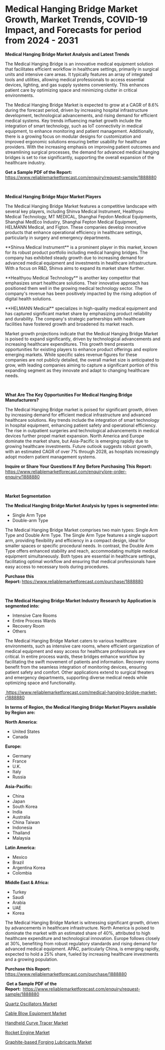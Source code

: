 <p><h1>Medical Hanging Bridge Market Growth, Market Trends, COVID-19 Impact, and Forecasts for period from 2024 - 2031</h1></p><p><strong>Medical Hanging Bridge Market Analysis and Latest Trends</strong></p>
<p><p>The Medical Hanging Bridge is an innovative medical equipment solution that facilitates efficient workflow in healthcare settings, primarily in surgical units and intensive care areas. It typically features an array of integrated tools and utilities, allowing medical professionals to access essential devices, lighting, and gas supply systems conveniently. This enhances patient care by optimizing space and minimizing clutter in critical environments.</p><p>The Medical Hanging Bridge Market is expected to grow at a CAGR of 8.6% during the forecast period, driven by increasing hospital infrastructure development, technological advancements, and rising demand for efficient medical systems. Key trends influencing market growth include the integration of smart technology, such as IoT connectivity in medical equipment, to enhance monitoring and patient management. Additionally, there is a growing focus on modular designs for customization and improved ergonomic solutions ensuring better usability for healthcare providers. With the increasing emphasis on improving patient outcomes and streamlining surgical processes, the demand for advanced medical hanging bridges is set to rise significantly, supporting the overall expansion of the healthcare industry.</p></p>
<p><strong>Get a Sample PDF of the Report:&nbsp;</strong> <a href="https://www.reliablemarketforecast.com/enquiry/request-sample/1888880?utm_campaign=1134&utm_medium=2&utm_source=Github&utm_content=ia&utm_term=24102024&utm_id=medical-hanging-bridge">https://www.reliablemarketforecast.com/enquiry/request-sample/1888880</a></p>
<p>&nbsp;</p>
<p><strong>Medical Hanging Bridge Major Market Players</strong></p>
<p><p>The Medical Hanging Bridge Market features a competitive landscape with several key players, including Shinva Medical Instrument, Healthyou Medical Technology, MT MEDICAL, Shanghai Fepdon Medical Equipments, Shanghai MedEco Industry, Shanghai Fepton Medical Equipment, HELMANN Medical, and Figton. These companies develop innovative products that enhance operational efficiency in healthcare settings, particularly in surgery and emergency departments.</p><p>**Shinva Medical Instrument** is a prominent player in this market, known for its robust product portfolio including medical hanging bridges. The company has exhibited steady growth due to increasing demand for advanced medical equipment and investments in healthcare infrastructure. With a focus on R&D, Shinva aims to expand its market share further.</p><p>**Healthyou Medical Technology** is another key competitor that emphasizes smart healthcare solutions. Their innovative approach has positioned them well in the growing medical technology sector. The company's revenue has been positively impacted by the rising adoption of digital health solutions.</p><p>**HELMANN Medical** specializes in high-quality medical equipment and has captured significant market share by emphasizing product reliability and durability. The company's strategic partnerships with healthcare facilities have fostered growth and broadened its market reach. </p><p>Market growth projections indicate that the Medical Hanging Bridge Market is poised to expand significantly, driven by technological advancements and increasing healthcare expenditures. This growth trend presents opportunities for existing players to enhance product offerings and explore emerging markets. While specific sales revenue figures for these companies are not publicly detailed, the overall market size is anticipated to grow, with leading companies aiming to capture a significant portion of this expanding segment as they innovate and adapt to changing healthcare needs.</p></p>
<p>&nbsp;</p>
<p><strong>What Are The Key Opportunities For Medical Hanging Bridge Manufacturers?</strong></p>
<p><p>The Medical Hanging Bridge market is poised for significant growth, driven by increasing demand for efficient medical infrastructure and advanced healthcare solutions. Key trends include the integration of smart technology in hospital equipment, enhancing patient safety and operational efficiency. The rise in outpatient surgeries and technological advancements in medical devices further propel market expansion. North America and Europe dominate the market share, but Asia-Pacific is emerging rapidly due to growing healthcare investments. Future outlook suggests robust growth, with an estimated CAGR of over 7% through 2028, as hospitals increasingly adopt modern patient management systems.</p></p>
<p><strong>Inquire or Share Your Questions If Any Before Purchasing This Report:</strong> <a href="https://www.reliablemarketforecast.com/enquiry/pre-order-enquiry/1888880?utm_campaign=1134&utm_medium=2&utm_source=Github&utm_content=ia&utm_term=24102024&utm_id=medical-hanging-bridge">https://www.reliablemarketforecast.com/enquiry/pre-order-enquiry/1888880</a></p>
<p>&nbsp;</p>
<p><strong>Market Segmentation</strong></p>
<p><strong>The Medical Hanging Bridge Market Analysis by types is segmented into:</strong></p>
<p><ul><li>Single Arm Type</li><li>Double-arm Type</li></ul></p>
<p><p>The Medical Hanging Bridge Market comprises two main types: Single Arm Type and Double Arm Type. The Single Arm Type features a single support arm, providing flexibility and efficiency in a compact design, ideal for smaller spaces or specific procedural needs. In contrast, the Double Arm Type offers enhanced stability and reach, accommodating multiple medical equipment simultaneously. Both types are essential in healthcare settings, facilitating optimal workflow and ensuring that medical professionals have easy access to necessary tools during procedures.</p></p>
<p><strong>Purchase this Report:&nbsp;</strong><a href="https://www.reliablemarketforecast.com/purchase/1888880?utm_campaign=1134&utm_medium=2&utm_source=Github&utm_content=ia&utm_term=24102024&utm_id=medical-hanging-bridge">https://www.reliablemarketforecast.com/purchase/1888880</a></p>
<p>&nbsp;</p>
<p><strong>The Medical Hanging Bridge Market Industry Research by Application is segmented into:</strong></p>
<p><ul><li>Intensive Care Rooms</li><li>Entire Process Wards</li><li>Recovery Room</li><li>Others</li></ul></p>
<p><p>The Medical Hanging Bridge Market caters to various healthcare environments, such as intensive care rooms, where efficient organization of medical equipment and easy access for healthcare professionals are critical. In entire process wards, these bridges enhance workflow by facilitating the swift movement of patients and information. Recovery rooms benefit from the seamless integration of monitoring devices, ensuring patient safety and comfort. Other applications extend to surgical theaters and emergency departments, supporting diverse medical needs while optimizing space and functionality.</p></p>
<p><a href="https://www.reliablemarketforecast.com/medical-hanging-bridge-market-r1888880?utm_campaign=1134&utm_medium=2&utm_source=Github&utm_content=ia&utm_term=24102024&utm_id=medical-hanging-bridge">&nbsp;https://www.reliablemarketforecast.com/medical-hanging-bridge-market-r1888880</a></p>
<p><strong>In terms of Region, the Medical Hanging Bridge Market Players available by Region are:</strong></p>
<p>
    <p> <strong> North America: </strong>
        <ul>
            <li>United States</li>
            <li>Canada</li>
        </ul>
        </p> 
    <p> <strong> Europe: </strong>
        <ul>
            <li>Germany</li>
            <li>France</li>
            <li>U.K.</li>
            <li>Italy</li>
            <li>Russia</li>
        </ul>
        </p> 
    <p> <strong> Asia-Pacific: </strong>
        <ul>
            <li>China</li>
            <li>Japan</li>
            <li>South Korea</li>
            <li>India</li>
            <li>Australia</li>
            <li>China Taiwan</li>
            <li>Indonesia</li>
            <li>Thailand</li>
            <li>Malaysia</li>
        </ul>
        </p> 
    <p> <strong> Latin America: </strong>
        <ul>
            <li>Mexico</li>
            <li>Brazil</li>
            <li>Argentina Korea</li>
            <li>Colombia</li>
        </ul>
        </p> 
    <p> <strong> Middle East & Africa: </strong>
        <ul>
            <li>Turkey</li>
            <li>Saudi</li>
            <li>Arabia</li>
            <li>UAE</li>
            <li>Korea</li>
        </ul>
    </p>
    </p>
<p><p>The Medical Hanging Bridge Market is witnessing significant growth, driven by advancements in healthcare infrastructure. North America is poised to dominate the market with an estimated share of 40%, attributed to high healthcare expenditure and technological innovation. Europe follows closely at 30%, benefiting from robust regulatory standards and rising demand for advanced medical equipment. APAC, particularly China, is emerging rapidly, expected to hold a 25% share, fueled by increasing healthcare investments and a growing population.</p></p>
<p><strong>Purchase this Report: </strong><a href="https://www.reliablemarketforecast.com/purchase/1888880?utm_campaign=1134&utm_medium=2&utm_source=Github&utm_content=ia&utm_term=24102024&utm_id=medical-hanging-bridge">https://www.reliablemarketforecast.com/purchase/1888880</a></p>
<p>&nbsp;<strong>Get a Sample PDF of the Report:&nbsp;&nbsp;</strong><a href="https://www.reliablemarketforecast.com/enquiry/request-sample/1888880?utm_campaign=1134&utm_medium=2&utm_source=Github&utm_content=ia&utm_term=24102024&utm_id=medical-hanging-bridge">https://www.reliablemarketforecast.com/enquiry/request-sample/1888880</a></p>
<p><strong></strong></p>
<p><p><a href="https://issuu.com/reportprime-2/docs/quartz-oscillators-market-size-2030_710ade6fb64dcc?utm_campaign=1134&utm_medium=2&utm_source=Github&utm_content=ia&utm_term=24102024&utm_id=medical-hanging-bridge">Quartz Oscillators Market</a></p><p><a href="https://github.com/janelbaub6/Market-Research-Report-List-1/blob/main/cable-blow-equipment-market.md?utm_campaign=1134&utm_medium=2&utm_source=Github&utm_content=ia&utm_term=24102024&utm_id=medical-hanging-bridge">Cable Blow Equipment Market</a></p><p><a href="https://www.linkedin.com/pulse/opportunities-challenges-handheld-curve-tracer-market-strategic-stlec?utm_campaign=1134&utm_medium=2&utm_source=Github&utm_content=ia&utm_term=24102024&utm_id=medical-hanging-bridge">Handheld Curve Tracer Market</a></p><p><a href="https://issuu.com/reportprime-2/docs/rocket-engine-market-size-2030.pptx_1b966eb7ea2bd8?utm_campaign=1134&utm_medium=2&utm_source=Github&utm_content=ia&utm_term=24102024&utm_id=medical-hanging-bridge">Rocket Engine Market</a></p><p><a href="https://www.linkedin.com/pulse/charting-future-comprehensive-analysis-global-graphite-based-ekjoc?utm_campaign=1134&utm_medium=2&utm_source=Github&utm_content=ia&utm_term=24102024&utm_id=medical-hanging-bridge">Graphite-based Forging Lubricants Market</a></p></p>